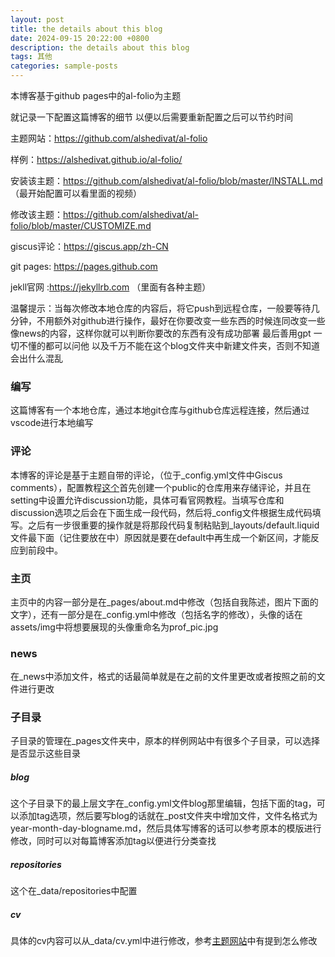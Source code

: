 ```yaml
---
layout: post
title: the details about this blog
date: 2024-09-15 20:22:00 +0800
description: the details about this blog
tags: 其他
categories: sample-posts
---
```

本博客基于github pages中的al-folio为主题

就记录一下配置这篇博客的细节 以便以后需要重新配置之后可以节约时间

主题网站：https://github.com/alshedivat/al-folio 

样例：https://alshedivat.github.io/al-folio/

安装该主题：https://github.com/alshedivat/al-folio/blob/master/INSTALL.md （最开始配置可以看里面的视频）

修改该主题：https://github.com/alshedivat/al-folio/blob/master/CUSTOMIZE.md

giscus评论：https://giscus.app/zh-CN

git pages: https://pages.github.com

jekll官网 :https://jekyllrb.com （里面有各种主题）


温馨提示：当每次修改本地仓库的内容后，将它push到远程仓库，一般要等待几分钟，不用额外对github进行操作，最好在你要改变一些东西的时候连同改变一些像news的内容，这样你就可以判断你要改的东西有没有成功部署
最后善用gpt 一切不懂的都可以问他
以及千万不能在这个blog文件夹中新建文件夹，否则不知道会出什么混乱

### 编写
这篇博客有一个本地仓库，通过本地git仓库与github仓库远程连接，然后通过vscode进行本地编写


### 评论
本博客的评论是基于主题自带的评论，（位于_config.yml文件中Giscus comments），配置教程[这个](https://giscus.app/)首先创建一个public的仓库用来存储评论，并且在setting中设置允许discussion功能，具体可看官网教程。当填写仓库和discussion选项之后会在下面生成一段代码，然后将_config文件根据生成代码填写。之后有一步很重要的操作就是将那段代码复制粘贴到_layouts/default.liquid文件最下面（记住要放在<body>中）原因就是要在default中再生成一个新区间，才能反应到前段中。


### 主页
主页中的内容一部分是在_pages/about.md中修改（包括自我陈述，图片下面的文字），还有一部分是在_config.yml中修改（包括名字的修改），头像的话在assets/img中将想要展现的头像重命名为prof_pic.jpg


### news
在_news中添加文件，格式的话最简单就是在之前的文件里更改或者按照之前的文件进行更改


### 子目录
子目录的管理在_pages文件夹中，原本的样例网站中有很多个子目录，可以选择是否显示这些目录


##### blog
这个子目录下的最上层文字在_config.yml文件blog那里编辑，包括下面的tag，可以添加tag选项，然后要写blog的话就在_post文件夹中增加文件，文件名格式为year-month-day-blogname.md，然后具体写博客的话可以参考原本的模版进行修改，同时可以对每篇博客添加tag以便进行分类查找


##### repositories
这个在_data/repositories中配置


##### cv
具体的cv内容可以从_data/cv.yml中进行修改，参考[主题网站](https://github.com/alshedivat/al-folio/blob/master/CUSTOMIZE.md)中有提到怎么修改